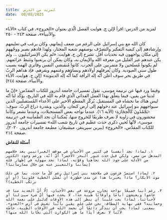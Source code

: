 ```yaml
---
title:  لمزيد من الدرس
date:  08/08/2025
---
```


لمزيد من الدرس: اقرأ لإلن ج. هوايت الفصل الّذي بعنوان «الخروج»، في كتاب «الآباء والأنبياء»، صفحة ٢٤٣ - ٢٥٠.

كان الله مع بني إسرائيل على الرغم من ضعف إيمانهم، وكان يرغب في تعليمهم وإرشادهم إلى كيفية التفكير والتصرّف بوصفهم شعبه المختار، ولهذا قادهم بصبر ووجّههم إلى مكان يواجهون فيه تحديات أقل. تشرح إلن ج. هوايت: «لم يكن الإسرائيليون … ولم يكن عندهم غير القليل من معرفة الله والإيمان به، وكان يمكن أن يرتعبوا وتثبط عزائمهم. لم يكونوا مُسلحين ولا متمرنين على الحرب. كانوا مُنقبضي النفس وفاتري الهمة بسبب طول سني العبودية. وكان يُعرقلهم أولادهم ونساؤهم وغنمهم وبقرهم، فإذ هداهم الربّ في طريق بحر سوف أعلن أنّه إله الرأفة كما أنّه إله الدينونة» (إلن ج. هوايت، الآباء والأنبياء، صفحة ٢٤٤).

وفيما ورد فيها عن ترنيمة موسى، تقول تفسيرات جامعة أندروز للكتاب المقدّس: «إنّ ما لدينا من يقين، فيما يتعلّق بهذا العمل الفدائي الّذي قام به الله في التاريخ، يؤكّد لنا أنّه ليس هناك ما نخشاه في المستقبل. يُركّز المقطع الأخير على الأعداء المُستقبليين الذين سيواجههم بنو إسرائيل عند دخولهم إلى أرض كنعان، والذين، وبقدرة ذراع الربّ، سوف: ‹يَجْمُدُونَ كَالْحِجَارَةِ› (الآية ١٦). عندما نواجه بعض المستحيلات، وعندما نشعر وكأننا محشورون في زاوية لا نعرف طريقًا للخروج منها، يُمكننا أن نجد الطمأنينة في ‹ترنيمة موسى›، لأنّها تُحيي ذكرى حدث عظيم في تاريخ شعب الله» تفسيرات جامعة أندروز للكتاب المقدّس، «الخروج» (بيرين سپرينغز، ميشيغان: مطبعة جامعة أندروز، ٢٠٢٠)، صفحة ٢١٤.

**أسئلة للنقاش**

`١. لماذا نجد أنفسنا في كثير من الأحيان في موقف العبرانيين بعد خلاصهم المذهل من مصر، ولكن قبل حدث عبور البحر الأحمر؟ أيّ أنّه، ورغم وجود الكثير من الأدلّة على جود الله تجاهنا وقوّته، لماذا نجد سهولة في إظهار قلّة إيماننا والتعبير عنه من خلال ممارساتنا؟`

`٢. لماذا استمرّ فرعون في ملاحقة بني إسرائيل رغم كلّ ما حدث، بما في ذلك موت الأبكار؟ ماذا يخبرنا هذا عن مدى خطورة أن تُقسّيَ الخطية قلوبنا (أو أن نرتكب الخطية)؟`

`٣. رغم أننا جميعًا نواجه تجارب مروعة في بعض الأحيان، إلّا أنّ العديد منا قد عاشوا ويعيشون أيامًا وأوقاتًا طيبة جدًا، لا يحدث فيها أيّ شيء سيئ لنا أو لأحبائنا. لماذا يجب علينا أن ننظر إلى هذه الأوقات كدليل على نعمة الله وحمايته؟ ففي نهاية المطاف، نحن على علمٍ يقين بأنّنا نعيش في أرض «العدو». بمعنى، لماذا يجب أن نتذكّر دائمًا أن نحمد الله في الأوقات الطيبة، خاصّة لأنّنا لا نعرف أبدًا ما هي الكوارث الّتي نجّانا الله منها؟`